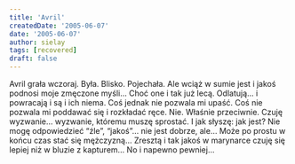 ```yaml
---
title: 'Avril'
createdDate: '2005-06-07'
date: '2005-06-07'
author: sielay
tags: [recovered]
draft: false
---
```


Avril grała wczoraj. Była. Blisko. Pojechała. Ale wciąż w sumie jest i jakoś podnosi moje zmęczone myśli… Choć one i tak już lecą. Odlatują… i powracają i są i ich niema. Coś jednak nie pozwala mi upaść. Coś nie pozwala mi poddawać się i rozkładać ręce. Nie. Właśnie przeciwnie. Czuję wyzwanie… wyzwanie, któremu muszę sprostać. I jak słyszę: jak jest? Nie mogę odpowiedzieć “źle”, “jakoś”… nie jest dobrze, ale… Może po prostu w końcu czas stać się mężczyzną… Zresztą i tak jakoś w marynarce czuję się lepiej niż w bluzie z kapturem… No i napewno pewniej…
